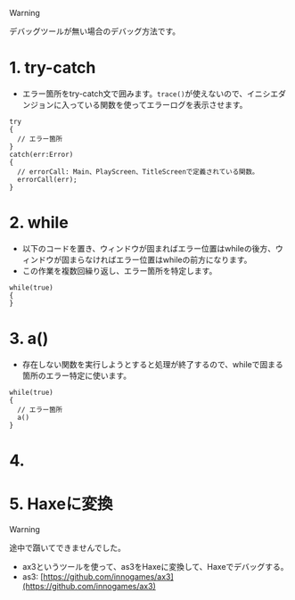 > [!WARNING]
> デバッグツールが無い場合のデバッグ方法です。

# 1. try-catch
- エラー箇所をtry-catch文で囲みます。```trace()```が使えないので、イニシエダンジョンに入っている関数を使ってエラーログを表示させます。
```as3
try
{
  // エラー箇所
}
catch(err:Error)
{
  // errorCall: Main、PlayScreen、TitleScreenで定義されている関数。
  errorCall(err); 
}

```

# 2. while
- 以下のコードを置き、ウィンドウが固まればエラー位置はwhileの後方、ウィンドウが固まらなければエラー位置はwhileの前方になります。
- この作業を複数回繰り返し、エラー箇所を特定します。
```as3
while(true)
{
}
```

# 3. a()
- 存在しない関数を実行しようとすると処理が終了するので、whileで固まる箇所のエラー特定に使います。
```as3
while(true)
{
  // エラー箇所
  a()
}
```

# 4.  

# 5. Haxeに変換
> [!WARNING]
> 途中で躓いてできませんでした。
- ax3というツールを使って、as3をHaxeに変換して、Haxeでデバッグする。
- as3: [https://github.com/innogames/ax3](https://github.com/innogames/ax3)
